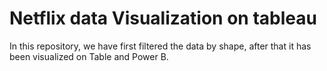 # Netflix data Visualization on tableau
In this repository, we have first filtered the data by shape, after that it has been visualized on Table and Power B.
